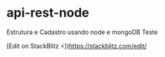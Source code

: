 # api-rest-node
Estrutura e Cadastro usando node e mongoDB
Teste


[Edit on StackBlitz ⚡️](https://stackblitz.com/edit/
